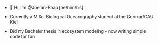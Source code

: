 - 👋 Hi, I’m @Joeran-Paap [he/him/his]
- Currently a M.Sc. Biological Oceanography student at the Geomar/CAU Kiel

- Did my Bachelor thesis in ecosystem modeling - now writing simple code for fun



<!---
Joeran-Paap/Joeran-Paap is a ✨ special ✨ repository because its `README.md` (this file) appears on your GitHub profile.
You can click the Preview link to take a look at your changes.
--->
